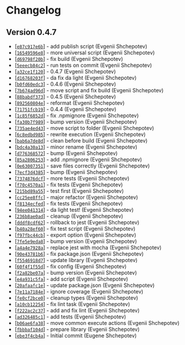 # Changelog

## Version 0.4.7

* [[`e87c917e6b`](https://github.com/ZSmartHome/command-core/commit/e87c917e6b)] - add publish script (Evgenii Shchepotev)
* [[`16549596e8`](https://github.com/ZSmartHome/command-core/commit/16549596e8)] - more universal script (Evgenii Shchepotev)
* [[`d69798f20b`](https://github.com/ZSmartHome/command-core/commit/d69798f20b)] - fix build (Evgenii Shchepotev)
* [[`5eeecb84c2`](https://github.com/ZSmartHome/command-core/commit/5eeecb84c2)] - run tests on commit (Evgenii Shchepotev)
* [[`a32ce1f120`](https://github.com/ZSmartHome/command-core/commit/a32ce1f120)] - 0.4.7 (Evgenii Shchepotev)
* [[`d16768203f`](https://github.com/ZSmartHome/command-core/commit/d16768203f)] - da fix da light (Evgenii Shchepotev)
* [[`b0fd60edc3`](https://github.com/ZSmartHome/command-core/commit/b0fd60edc3)] - 0.4.6 (Evgenii Shchepotev)
* [[`7b674ad96d`](https://github.com/ZSmartHome/command-core/commit/7b674ad96d)] - move script and fix build (Evgenii Shchepotev)
* [[`88babdf373`](https://github.com/ZSmartHome/command-core/commit/88babdf373)] - 0.4.5 (Evgenii Shchepotev)
* [[`892560804e`](https://github.com/ZSmartHome/command-core/commit/892560804e)] - reformat (Evgenii Shchepotev)
* [[`71751fcb19`](https://github.com/ZSmartHome/command-core/commit/71751fcb19)] - 0.4.4 (Evgenii Shchepotev)
* [[`1c85f6852d`](https://github.com/ZSmartHome/command-core/commit/1c85f6852d)] - fix .npmignore (Evgenii Shchepotev)
* [[`fa30b7f989`](https://github.com/ZSmartHome/command-core/commit/fa30b7f989)] - bump version (Evgenii Shchepotev)
* [[`735ae4ed43`](https://github.com/ZSmartHome/command-core/commit/735ae4ed43)] - move script to folder (Evgenii Shchepotev)
* [[`6c8edbd985`](https://github.com/ZSmartHome/command-core/commit/6c8edbd985)] - rewrite execution (Evgenii Shchepotev)
* [[`bab6a7de8d`](https://github.com/ZSmartHome/command-core/commit/bab6a7de8d)] - clean before build (Evgenii Shchepotev)
* [[`bdc4a30a13`](https://github.com/ZSmartHome/command-core/commit/bdc4a30a13)] - minor rename (Evgenii Shchepotev)
* [[`d776368572`](https://github.com/ZSmartHome/command-core/commit/d776368572)] - bump (Evgenii Shchepotev)
* [[`85a2806253`](https://github.com/ZSmartHome/command-core/commit/85a2806253)] - add .npmignore (Evgenii Shchepotev)
* [[`0e63007351`](https://github.com/ZSmartHome/command-core/commit/0e63007351)] - save files correctly (Evgenii Shchepotev)
* [[`7ecf3d4385`](https://github.com/ZSmartHome/command-core/commit/7ecf3d4385)] - bump (Evgenii Shchepotev)
* [[`7374876dcf`](https://github.com/ZSmartHome/command-core/commit/7374876dcf)] - more tests (Evgenii Shchepotev)
* [[`f70c4570a1`](https://github.com/ZSmartHome/command-core/commit/f70c4570a1)] - fix tests (Evgenii Shchepotev)
* [[`215bd89a55`](https://github.com/ZSmartHome/command-core/commit/215bd89a55)] - test first (Evgenii Shchepotev)
* [[`cc25ee8ffc`](https://github.com/ZSmartHome/command-core/commit/cc25ee8ffc)] - major refactor (Evgenii Shchepotev)
* [[`f8134ecfed`](https://github.com/ZSmartHome/command-core/commit/f8134ecfed)] - fix tests (Evgenii Shchepotev)
* [[`94ee041314`](https://github.com/ZSmartHome/command-core/commit/94ee041314)] - da light test! (Evgenii Shchepotev)
* [[`236b8ae0ad`](https://github.com/ZSmartHome/command-core/commit/236b8ae0ad)] - cleanup (Evgenii Shchepotev)
* [[`dddf8cdf62`](https://github.com/ZSmartHome/command-core/commit/dddf8cdf62)] - rollback to jest (Evgenii Shchepotev)
* [[`b40a28ef60`](https://github.com/ZSmartHome/command-core/commit/b40a28ef60)] - fix test script (Evgenii Shchepotev)
* [[`f97fbc44cb`](https://github.com/ZSmartHome/command-core/commit/f97fbc44cb)] - export option (Evgenii Shchepotev)
* [[`7fe5e9eda8`](https://github.com/ZSmartHome/command-core/commit/7fe5e9eda8)] - bump version (Evgenii Shchepotev)
* [[`a4a4e7928a`](https://github.com/ZSmartHome/command-core/commit/a4a4e7928a)] - replace jest with mocha (Evgenii Shchepotev)
* [[`90e43781b6`](https://github.com/ZSmartHome/command-core/commit/90e43781b6)] - fix package.json (Evgenii Shchepotev)
* [[`f5546918d7`](https://github.com/ZSmartHome/command-core/commit/f5546918d7)] - update library (Evgenii Shchepotev)
* [[`60f4f1f55d`](https://github.com/ZSmartHome/command-core/commit/60f4f1f55d)] - fix config (Evgenii Shchepotev)
* [[`f2a82be07a`](https://github.com/ZSmartHome/command-core/commit/f2a82be07a)] - bump version (Evgenii Shchepotev)
* [[`e4a931c5fa`](https://github.com/ZSmartHome/command-core/commit/e4a931c5fa)] - add script (Evgenii Shchepotev)
* [[`20afaafc1e`](https://github.com/ZSmartHome/command-core/commit/20afaafc1e)] - update package.json (Evgenii Shchepotev)
* [[`7e11a7184e`](https://github.com/ZSmartHome/command-core/commit/7e11a7184e)] - ignore coverage (Evgenii Shchepotev)
* [[`fe0cf2bce0`](https://github.com/ZSmartHome/command-core/commit/fe0cf2bce0)] - cleanup types (Evgenii Shchepotev)
* [[`a10cb12254`](https://github.com/ZSmartHome/command-core/commit/a10cb12254)] - fix lint task (Evgenii Shchepotev)
* [[`f222ac2c37`](https://github.com/ZSmartHome/command-core/commit/f222ac2c37)] - add and fix lint (Evgenii Shchepotev)
* [[`ad326485c1`](https://github.com/ZSmartHome/command-core/commit/ad326485c1)] - add tests (Evgenii Shchepotev)
* [[`b06ae6fa38`](https://github.com/ZSmartHome/command-core/commit/b06ae6fa38)] - move common execute actions (Evgenii Shchepotev)
* [[`fbbbaf104d`](https://github.com/ZSmartHome/command-core/commit/fbbbaf104d)] - prepare library (Evgenii Shchepotev)
* [[`ebe3f4cb4a`](https://github.com/ZSmartHome/command-core/commit/ebe3f4cb4a)] - Initial commit (Eugene Shchepotev)
